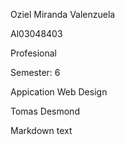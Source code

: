 Oziel Miranda Valenzuela

Al03048403

Profesional

Semester: 6

Appication Web Design

Tomas Desmond

Markdown text